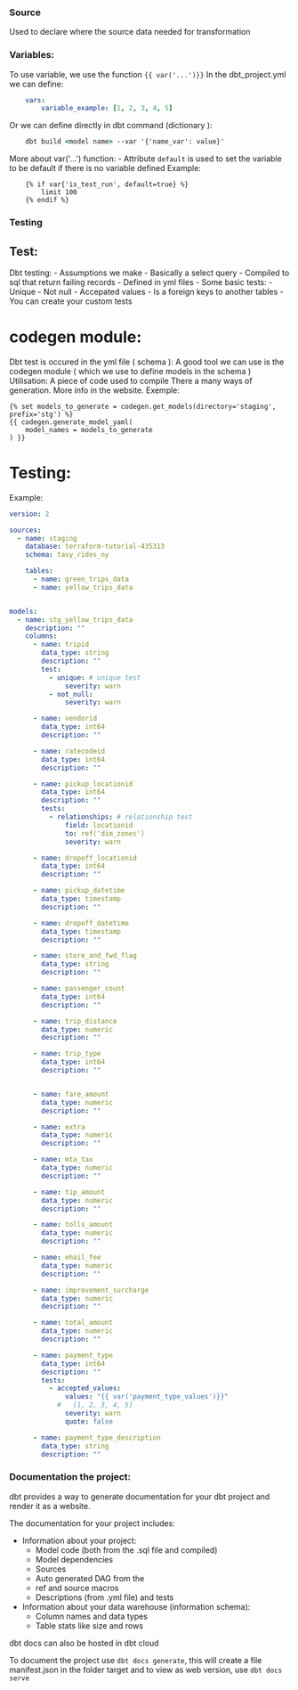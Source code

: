 ### Source 
Used to declare where the source data needed for transformation 

### Variables:

To use variable, we use the function `{{ var('...')}}`
In the dbt_project.yml we can define:
```yml
    vars:
        variable_example: [1, 2, 3, 4, 5]
```
Or we can define directly in dbt command (dictionary ):
```cmd
    dbt build <model name> --var '{'name_var': value}'
```
More about var('...') function:
    - Attribute `default` is used to set the variable to be default if there is no variable defined
    Example: 
```    
    {% if var{'is_test_run', default=true} %}
        limit 100
    {% endif %}
```


### Testing

## Test:
Dbt testing:
    - Assumptions we make
    - Basically a select query
    - Compiled to sql that return failing records
    - Defined in yml files
    - Some basic tests:
        - Unique
        - Not null
        - Accepated values
        - Is a foreign keys to another tables
    - You can create your custom tests
# codegen module:
Dbt test is occured in the yml file ( schema ):
A good tool we can use is the codegen module ( which we use to define models in the schema )
Utilisation: A piece of code used to compile 
There a many ways of generation. More info in the website.
Exemple:
```
{% set models_to_generate = codegen.get_models(directory='staging', prefix='stg') %}
{{ codegen.generate_model_yaml(
    model_names = models_to_generate
) }}
```

# Testing:

Example:
```yml 
version: 2

sources:
  - name: staging
    database: terraform-tutorial-435313
    schema: taxy_rides_ny

    tables:
      - name: green_trips_data
      - name: yellow_trips_data


models:
  - name: stg_yellow_trips_data
    description: ""
    columns:
      - name: tripid
        data_type: string
        description: ""
        test:
          - unique: # unique test
              severity: warn
          - not_null:
              severity: warn

      - name: vendorid
        data_type: int64
        description: ""

      - name: ratecodeid
        data_type: int64
        description: ""

      - name: pickup_locationid
        data_type: int64
        description: ""
        tests:
          - relationships: # relationship test 
              field: locationid
              to: ref('dim_zones')
              severity: warn

      - name: dropoff_locationid
        data_type: int64
        description: ""

      - name: pickup_datetime
        data_type: timestamp
        description: ""

      - name: dropoff_datetime
        data_type: timestamp
        description: ""

      - name: store_and_fwd_flag
        data_type: string
        description: ""

      - name: passenger_count
        data_type: int64
        description: ""

      - name: trip_distance
        data_type: numeric
        description: ""

      - name: trip_type
        data_type: int64
        description: ""


      - name: fare_amount
        data_type: numeric
        description: ""

      - name: extra
        data_type: numeric
        description: ""

      - name: mta_tax
        data_type: numeric
        description: ""

      - name: tip_amount
        data_type: numeric
        description: ""

      - name: tolls_amount
        data_type: numeric
        description: ""

      - name: ehail_fee
        data_type: numeric
        description: ""

      - name: improvement_surcharge
        data_type: numeric
        description: ""

      - name: total_amount
        data_type: numeric
        description: ""

      - name: payment_type
        data_type: int64
        description: ""
        tests:
          - accepted_values: 
              values: "{{ var('payment_type_values')}}" 
            #   [1, 2, 3, 4, 5]
              severity: warn
              quote: false

      - name: payment_type_description
        data_type: string
        description: ""


```


### Documentation the project:

dbt provides a way to generate documentation for your dbt project and render it as a website.

The documentation for your project includes: 
- Information about your project:
    - Model code (both from the .sql file and compiled)
    - Model dependencies
    - Sources
    - Auto generated DAG from the
    - ref and source macros
    - Descriptions (from .yml file) and tests
- Information about your data warehouse (information schema):
    - Column names and data types
    - Table stats like size and rows

dbt docs can also be hosted in dbt cloud

To document the project use `dbt docs generate`, this will create a file manifest.json in the folder target and to view as web version, use `dbt docs serve`